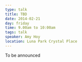 ```yaml
---
type: talk
title: TBD
date: 2014-02-21
day: friday
time: 9.00am to 10:00am
tags: talk
speaker: Amy Hoy
location: Luna Park Crystal Place
---
```


To be announced